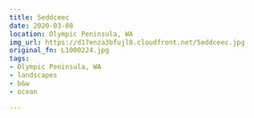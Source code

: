 ```yaml
---
title: 5eddceec
date: 2020-03-08
location: Olympic Peninsula, WA
img_url: https://d17enza3bfujl8.cloudfront.net/5eddceec.jpg
original_fn: L1000224.jpg
tags:
- Olympic Peninsula, WA
- landscapes
- b&w
- ocean

---
```

